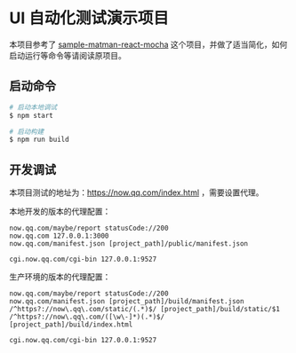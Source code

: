 # UI 自动化测试演示项目

本项目参考了 [sample-matman-react-mocha](https://github.com/matmanjs/test-automation-training/tree/master/sample-matman-react-mocha) 这个项目，并做了适当简化，如何启动运行等命令等请阅读原项目。


## 启动命令

```bash
# 启动本地调试
$ npm start

# 启动构建
$ npm run build
```

## 开发调试

本项目测试的地址为：https://now.qq.com/index.html ，需要设置代理。

本地开发的版本的代理配置：

```
now.qq.com/maybe/report statusCode://200
now.qq.com 127.0.0.1:3000
now.qq.com/manifest.json [project_path]/public/manifest.json

cgi.now.qq.com/cgi-bin 127.0.0.1:9527
```

生产环境的版本的代理配置：

```
now.qq.com/maybe/report statusCode://200
now.qq.com/manifest.json [project_path]/build/manifest.json
/^https?://now\.qq\.com/static/(.*)$/ [project_path]/build/static/$1
/^https?://now\.qq\.com/([\w\-]*)(.*)$/ [project_path]/build/index.html

cgi.now.qq.com/cgi-bin 127.0.0.1:9527
```
